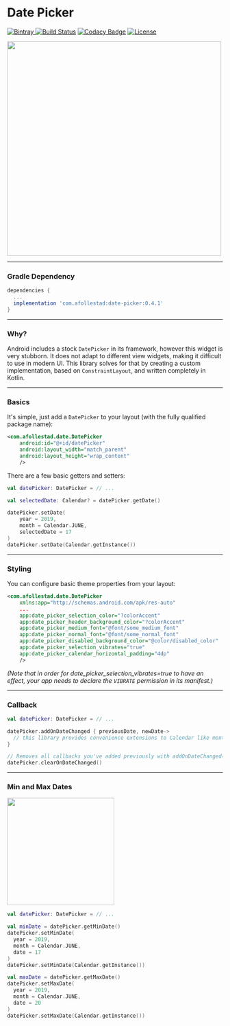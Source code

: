 # Date Picker

[ ![Bintray](https://api.bintray.com/packages/drummer-aidan/maven/date-picker/images/download.svg) ](https://bintray.com/drummer-aidan/maven/date-picker/_latestVersion)
[![Build Status](https://travis-ci.org/afollestad/date-picker.svg)](https://travis-ci.org/afollestad/date-picker)
[![Codacy Badge](https://api.codacy.com/project/badge/Grade/6d7ae4fee74247aa9f9a45946c9e2289)](https://www.codacy.com/app/drummeraidan_50/date-picker?utm_source=github.com&amp;utm_medium=referral&amp;utm_content=afollestad/date-picker&amp;utm_campaign=Badge_Grade)
[![License](https://img.shields.io/badge/License-Apache%202.0-blue.svg)](https://opensource.org/licenses/Apache-2.0)

<img src="https://raw.githubusercontent.com/afollestad/date-picker/master/art/showcase2.jpg" width="500" />

---

### Gradle Dependency

```gradle
dependencies {
  ...
  implementation 'com.afollestad:date-picker:0.4.1'
}
```

---

### Why?

Android includes a stock `DatePicker` in its framework, however this widget is very stubborn. It 
does not adapt to different view widgets, making it difficult to use in modern UI. This library 
solves for that by creating a custom implementation, based on `ConstraintLayout`, and written 
completely in Kotlin.

---

### Basics

It's simple, just add a `DatePicker` to your layout (with the fully qualified package name):

```xml
<com.afollestad.date.DatePicker
    android:id="@+id/datePicker"
    android:layout_width="match_parent"
    android:layout_height="wrap_content"
    />
```

There are a few basic getters and setters:

```kotlin
val datePicker: DatePicker = // ...

val selectedDate: Calendar? = datePicker.getDate()

datePicker.setDate(
    year = 2019,
    month = Calendar.JUNE,
    selectedDate = 17
)
datePicker.setDate(Calendar.getInstance())
```

---

### Styling

You can configure basic theme properties from your layout:

```xml
<com.afollestad.date.DatePicker
    xmlns:app="http://schemas.android.com/apk/res-auto"
    ...
    app:date_picker_selection_color="?colorAccent"
    app:date_picker_header_background_color="?colorAccent"
    app:date_picker_medium_font="@font/some_medium_font"
    app:date_picker_normal_font="@font/some_normal_font"
    app:date_picker_disabled_background_color="@color/disabled_color"
    app:date_picker_selection_vibrates="true"
    app:date_picker_calendar_horizontal_padding="4dp"
    />
```

*(Note that in order for date_picker_selection_vibrates=true to have an effect, your app needs to 
declare the `VIBRATE` permission in its manifest.)*

---

### Callback

```kotlin
val datePicker: DatePicker = // ...

datePicker.addOnDateChanged { previousDate, newDate->
  // this library provides convenience extensions to Calendar like month, year, and dayOfMonth too.
}

// Removes all callbacks you've added previously with addOnDateChanged(...) 
datePicker.clearOnDateChanged()
```

---

### Min and Max Dates

<img src="https://raw.githubusercontent.com/afollestad/date-picker/master/art/min_max_date.png" width="250" />

```kotlin
val datePicker: DatePicker = // ...

val minDate = datePicker.getMinDate()
datePicker.setMinDate(
  year = 2019,
  month = Calendar.JUNE,
  date = 17
)
datePicker.setMinDate(Calendar.getInstance())

val maxDate = datePicker.getMaxDate()
datePicker.setMaxDate(
  year = 2019,
  month = Calendar.JUNE,
  date = 20
)
datePicker.setMaxDate(Calendar.getInstance())
```